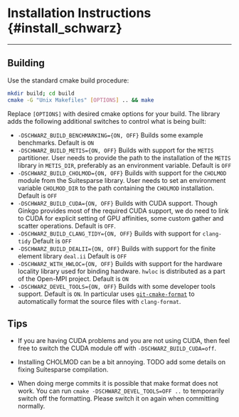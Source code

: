 # Installation Instructions                      {#install_schwarz}
-------------------------------------

## Building 

Use the standard cmake build procedure:

```sh
mkdir build; cd build
cmake -G "Unix Makefiles" [OPTIONS] .. && make
```

Replace `[OPTIONS]` with desired cmake options for your build.
The library adds the following additional switches to control what is being built:

*   `-DSCHWARZ_BUILD_BENCHMARKING={ON, OFF}` Builds some example benchmarks.
    Default is `ON`
*   `-DSCHWARZ_BUILD_METIS={ON, OFF}` Builds with support for the `METIS` partitioner. User needs
    to provide the path to the installation of the `METIS` library in `METIS_DIR`, preferably as 
    an environment variable. Default is `OFF`
*   `-DSCHWARZ_BUILD_CHOLMOD={ON, OFF}` Builds with support for the `CHOLMOD` module from the 
    Suitesparse library. User needs to set an environment variable `CHOLMOD_DIR` to the 
    path containing the `CHOLMOD` installation. Default is `OFF`
*   `-DSCHWARZ_BUILD_CUDA={ON, OFF}` Builds with CUDA support. Though Ginkgo provides most of the 
    required CUDA support, we do need to link to CUDA for explicit setting of GPU affinities, 
    some custom gather and scatter operations. Default is `OFF`.
*   `-DSCHWARZ_BUILD_CLANG_TIDY={ON, OFF}` Builds with support for `clang-tidy`
    Default is `OFF`
*   `-DSCHWARZ_BUILD_DEALII={ON, OFF}` Builds with support for the finite element library `deal.ii`
    Default is `OFF`
*   `-DSCHWARZ_WITH_HWLOC={ON, OFF}` Builds with support for the hardware locality library used for binding hardware.
    `hwloc` is distributed as a part of the Open-MPI project. Default is `ON`
*   `-DSCHWARZ_DEVEL_TOOLS={ON, OFF}` Builds with some developer tools support. Default is `ON`. In particular uses [`git-cmake-format`](https://github.com/ginkgo-project/git-cmake-format) to automatically format the source files with `clang-format`. 


## Tips

* If you are having CUDA problems and you are not using CUDA, then feel free to switch the CUDA module off with `-DSCHWARZ_BUILD_CUDA=off`. 

* Installing CHOLMOD can be a bit annoying. TODO add some details on fixing Suitesparse compilation.

* When doing merge commits it is possible that make format does not work. You can run `cmake -DSCHWARZ_DEVEL_TOOLS=OFF ..` to temporarily switch off the formatting. Please switch it on again when committing normally.
